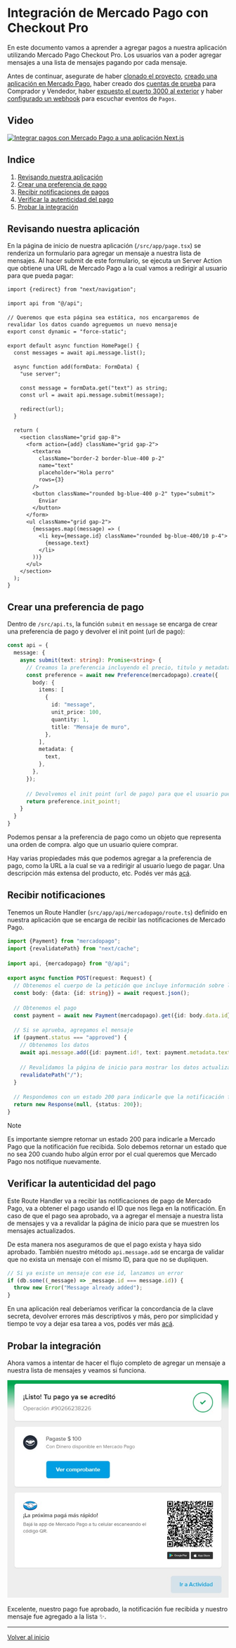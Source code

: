 # Integración de Mercado Pago con Checkout Pro

En este documento vamos a aprender a agregar pagos a nuestra aplicación utilizando Mercado Pago Checkout Pro. Los usuarios van a poder agregar mensajes a una lista de mensajes pagando por cada mensaje.

Antes de continuar, asegurate de haber [clonado el proyecto](../../configuracion/clonar-aplicacion/README.md), [creado una aplicación en Mercado Pago](../../configuracion/crear-aplicacion/README.md), haber creado dos [cuentas de prueba](../../configuracion/cuentas-de-prueba/README.md) para Comprador y Vendedor, haber [expuesto el puerto 3000 al exterior](../../configuracion/exponer-puerto/README.md) y haber [configurado un webhook](../../configuracion/webhook/README.md) para escuchar eventos de `Pagos`.

## Video

[![Integrar pagos con Mercado Pago a una aplicación Next.js](https://img.youtube.com/vi/BUHUW7tAr_Y/maxresdefault.jpg)](https://www.youtube.com/watch?v=BUHUW7tAr_Y)

## Indice

1. [Revisando nuestra aplicación](#revisando-nuestra-aplicación)
2. [Crear una preferencia de pago](#crear-una-preferencia-de-pago)
3. [Recibir notificaciones de pagos](#recibir-notificaciones-de-pagos)
4. [Verificar la autenticidad del pago](#verificar-la-autenticidad-del-pago)
5. [Probar la integración](#probar-la-integración)

## Revisando nuestra aplicación

En la página de inicio de nuestra aplicación (`/src/app/page.tsx`) se renderiza un formulario para agregar un mensaje a nuestra lista de mensajes. Al hacer submit de este formulario, se ejecuta un Server Action que obtiene una URL de Mercado Pago a la cual vamos a redirigir al usuario para que pueda pagar:

```tsx
import {redirect} from "next/navigation";

import api from "@/api";

// Queremos que esta página sea estática, nos encargaremos de revalidar los datos cuando agreguemos un nuevo mensaje
export const dynamic = "force-static";

export default async function HomePage() {
  const messages = await api.message.list();

  async function add(formData: FormData) {
    "use server";

    const message = formData.get("text") as string;
    const url = await api.message.submit(message);

    redirect(url);
  }

  return (
    <section className="grid gap-8">
      <form action={add} className="grid gap-2">
        <textarea
          className="border-2 border-blue-400 p-2"
          name="text"
          placeholder="Hola perro"
          rows={3}
        />
        <button className="rounded bg-blue-400 p-2" type="submit">
          Enviar
        </button>
      </form>
      <ul className="grid gap-2">
        {messages.map((message) => (
          <li key={message.id} className="rounded bg-blue-400/10 p-4">
            {message.text}
          </li>
        ))}
      </ul>
    </section>
  );
}
```

## Crear una preferencia de pago

Dentro de `/src/api.ts`, la función `submit` en `message` se encarga de crear una preferencia de pago y devolver el init point (url de pago):

```ts
const api = {
  message: {
    async submit(text: string): Promise<string> {
      // Creamos la preferencia incluyendo el precio, titulo y metadata. La información de `items` es standard de Mercado Pago. La información que nosotros necesitamos para nuestra DB debería vivir en `metadata`.
      const preference = await new Preference(mercadopago).create({
        body: {
          items: [
            {
              id: "message",
              unit_price: 100,
              quantity: 1,
              title: "Mensaje de muro",
            },
          ],
          metadata: {
            text,
          },
        },
      });

      // Devolvemos el init point (url de pago) para que el usuario pueda pagar
      return preference.init_point!;
    }
  }
}
```

Podemos pensar a la preferencia de pago como un objeto que representa una orden de compra. algo que un usuario quiere comprar.

Hay varias propiedades más que podemos agregar a la preferencia de pago, como la URL a la cual se va a redirigir al usuario luego de pagar. Una descripción más extensa del producto, etc. Podés ver más [acá](https://www.mercadopago.com.ar/developers/es/reference/preferences/_checkout_preferences/post).

## Recibir notificaciones

Tenemos un Route Handler (`src/app/api/mercadopago/route.ts`) definido en nuestra aplicación que se encarga de recibir las notificaciones de Mercado Pago.

```ts
import {Payment} from "mercadopago";
import {revalidatePath} from "next/cache";

import api, {mercadopago} from "@/api";

export async function POST(request: Request) {
  // Obtenemos el cuerpo de la petición que incluye información sobre la notificación
  const body: {data: {id: string}} = await request.json();

  // Obtenemos el pago
  const payment = await new Payment(mercadopago).get({id: body.data.id});

  // Si se aprueba, agregamos el mensaje
  if (payment.status === "approved") {
    // Obtenemos los datos
    await api.message.add({id: payment.id!, text: payment.metadata.text});

    // Revalidamos la página de inicio para mostrar los datos actualizados
    revalidatePath("/");
  }

  // Respondemos con un estado 200 para indicarle que la notificación fue recibida
  return new Response(null, {status: 200});
}
```

> [!NOTE]
> Es importante siempre retornar un estado 200 para indicarle a Mercado Pago que la notificación fue recibida. Solo debemos retornar un estado que no sea 200 cuando hubo algún error por el cual queremos que Mercado Pago nos notifique nuevamente.

## Verificar la autenticidad del pago

Este Route Handler va a recibir las notificaciones de pago de Mercado Pago, va a obtener el pago usando el ID que nos llega en la notificación. En caso de que el pago sea aprobado, va a agregar el mensaje a nuestra lista de mensajes y va a revalidar la página de inicio para que se muestren los mensajes actualizados.

De esta manera nos aseguramos de que el pago exista y haya sido aprobado. También nuestro método `api.message.add` se encarga de validar que no exista un mensaje con el mismo ID, para que no se dupliquen.

```ts
// Si ya existe un mensaje con ese id, lanzamos un error
if (db.some((_message) => _message.id === message.id)) {
  throw new Error("Message already added");
}
```

En una aplicación real deberíamos verificar la concordancia de la clave secreta, devolver errores más descriptivos y más, pero por simplicidad y tiempo te voy a dejar esa tarea a vos, podés ver más [acá](https://www.mercadopago.com.ar/developers/es/docs/your-integrations/notifications/webhooks#configuracinatravsdetusintegraciones).

## Probar la integración

Ahora vamos a intentar de hacer el flujo completo de agregar un mensaje a nuestra lista de mensajes y veamos si funciona.

![image](./screenshots/pago-aprobado.jpg)

Excelente, nuestro pago fue aprobado, la notificación fue recibida y nuestro mensaje fue agregado a la lista ✨.

---

[Volver al inicio](../../README.md)
